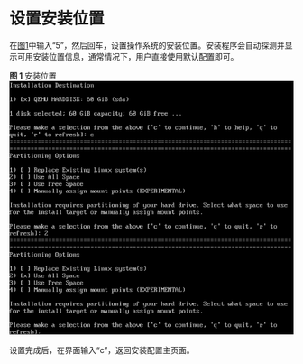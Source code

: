 # 设置安装位置<a name="ZH-CN_TOPIC_0187280615"></a>

在[图1](进入安装界面-0.md#zh-cn_topic_0155778949_zh-cn_topic_0151920777_fcabdc4c637504f26ac19e9c99f288111)中输入“5”，然后回车，设置操作系统的安装位置。安装程序会自动探测并显示可用安装位置信息，通常情况下，用户直接使用默认配置即可。

**图 1**  安装位置<a name="fig62936221559"></a>  
![](figures/安装位置.png "安装位置")

设置完成后，在界面输入“c”，返回安装配置主页面。

